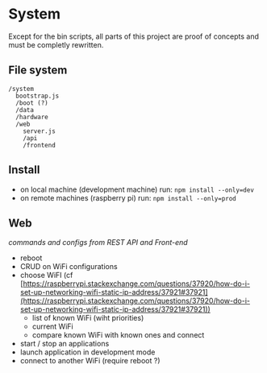 # System

Except for the bin scripts, all parts of this project are proof of concepts and must be completly rewritten.

## File system

```
/system
  bootstrap.js
  /boot (?)
  /data
  /hardware
  /web
    server.js
    /api
    /frontend
```

## Install

- on local machine (development machine) run: `npm install --only=dev`
- on remote machines (raspberry pi) run: `npm install --only=prod`


## Web

_commands and configs from REST API and Front-end_

- reboot
- CRUD on WiFi configurations
- choose WiFI (cf [https://raspberrypi.stackexchange.com/questions/37920/how-do-i-set-up-networking-wifi-static-ip-address/37921#37921](https://raspberrypi.stackexchange.com/questions/37920/how-do-i-set-up-networking-wifi-static-ip-address/37921#37921))
  + list of known WiFi (wiht priorities)
  + current WiFi
  + compare known WiFi with known ones and connect
- start / stop an applications
- launch application in development mode
- connect to another WiFi (require reboot ?)

